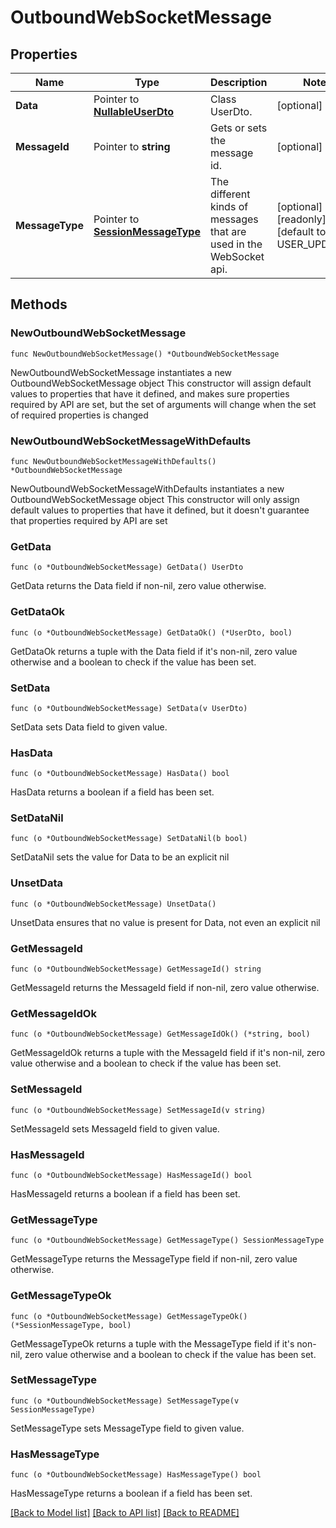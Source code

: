 # OutboundWebSocketMessage

## Properties

Name | Type | Description | Notes
------------ | ------------- | ------------- | -------------
**Data** | Pointer to [**NullableUserDto**](UserDto.md) | Class UserDto. | [optional] 
**MessageId** | Pointer to **string** | Gets or sets the message id. | [optional] 
**MessageType** | Pointer to [**SessionMessageType**](SessionMessageType.md) | The different kinds of messages that are used in the WebSocket api. | [optional] [readonly] [default to USER_UPDATED]

## Methods

### NewOutboundWebSocketMessage

`func NewOutboundWebSocketMessage() *OutboundWebSocketMessage`

NewOutboundWebSocketMessage instantiates a new OutboundWebSocketMessage object
This constructor will assign default values to properties that have it defined,
and makes sure properties required by API are set, but the set of arguments
will change when the set of required properties is changed

### NewOutboundWebSocketMessageWithDefaults

`func NewOutboundWebSocketMessageWithDefaults() *OutboundWebSocketMessage`

NewOutboundWebSocketMessageWithDefaults instantiates a new OutboundWebSocketMessage object
This constructor will only assign default values to properties that have it defined,
but it doesn't guarantee that properties required by API are set

### GetData

`func (o *OutboundWebSocketMessage) GetData() UserDto`

GetData returns the Data field if non-nil, zero value otherwise.

### GetDataOk

`func (o *OutboundWebSocketMessage) GetDataOk() (*UserDto, bool)`

GetDataOk returns a tuple with the Data field if it's non-nil, zero value otherwise
and a boolean to check if the value has been set.

### SetData

`func (o *OutboundWebSocketMessage) SetData(v UserDto)`

SetData sets Data field to given value.

### HasData

`func (o *OutboundWebSocketMessage) HasData() bool`

HasData returns a boolean if a field has been set.

### SetDataNil

`func (o *OutboundWebSocketMessage) SetDataNil(b bool)`

 SetDataNil sets the value for Data to be an explicit nil

### UnsetData
`func (o *OutboundWebSocketMessage) UnsetData()`

UnsetData ensures that no value is present for Data, not even an explicit nil
### GetMessageId

`func (o *OutboundWebSocketMessage) GetMessageId() string`

GetMessageId returns the MessageId field if non-nil, zero value otherwise.

### GetMessageIdOk

`func (o *OutboundWebSocketMessage) GetMessageIdOk() (*string, bool)`

GetMessageIdOk returns a tuple with the MessageId field if it's non-nil, zero value otherwise
and a boolean to check if the value has been set.

### SetMessageId

`func (o *OutboundWebSocketMessage) SetMessageId(v string)`

SetMessageId sets MessageId field to given value.

### HasMessageId

`func (o *OutboundWebSocketMessage) HasMessageId() bool`

HasMessageId returns a boolean if a field has been set.

### GetMessageType

`func (o *OutboundWebSocketMessage) GetMessageType() SessionMessageType`

GetMessageType returns the MessageType field if non-nil, zero value otherwise.

### GetMessageTypeOk

`func (o *OutboundWebSocketMessage) GetMessageTypeOk() (*SessionMessageType, bool)`

GetMessageTypeOk returns a tuple with the MessageType field if it's non-nil, zero value otherwise
and a boolean to check if the value has been set.

### SetMessageType

`func (o *OutboundWebSocketMessage) SetMessageType(v SessionMessageType)`

SetMessageType sets MessageType field to given value.

### HasMessageType

`func (o *OutboundWebSocketMessage) HasMessageType() bool`

HasMessageType returns a boolean if a field has been set.


[[Back to Model list]](../README.md#documentation-for-models) [[Back to API list]](../README.md#documentation-for-api-endpoints) [[Back to README]](../README.md)


